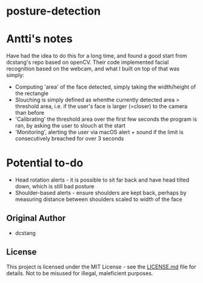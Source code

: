 # posture-detection
# Antti's notes
Have had the idea to do this for a long time, and found a good start from dcstang's repo based on openCV. Their code implemented facial recognition based on the webcam, and what I built on top of that was simply:
* Computing 'area' of the face detected, simply taking the width/height of the rectangle
* Slouching is simply defined as whenthe currently detected area > threshold area, i.e. if the user's face is larger (=closer) to the camera than before
* 'Calibrating' the threshold area over the first few seconds the program is ran, by asking the user to slouch at the start
* 'Monitoring', alerting the user via macOS alert + sound if the limit is consecutively breached for over 3 seconds


# Potential to-do
* Head rotation alerts - it is possible to sit far back and have head tilted down, which is still bad posture
* Shoulder-based alerts - ensure shoulders are kept back, perhaps by measuring distance between shoulders scaled to width of the face



## Original Author

* dcstang

## License

This project is licensed under the MIT License - see the [LICENSE.md](LICENSE.md) file for details.
Not to be misused for illegal, maleficient purposes.

